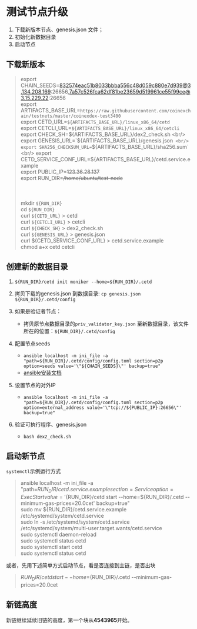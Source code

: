 # 测试节点升级

1. 下载新版本节点、genesis.json 文件；
2. 初始化新数据目录
3. 启动节点


## 下载新版本
> export CHAIN_SEEDS=832574eac51b8033bbba556c48d059c880e7d939@3.134.208.169:26656,7a57c526fca62df81be23659d519961ce55f99ce@3.15.229.22:26656  <br/>
> export ARTIFACTS_BASE_URL=`https://raw.githubusercontent.com/coinexchain/testnets/master/coinexdex-test3400` <br/>
> export CETD_URL=`${ARTIFACTS_BASE_URL}/linux_x86_64/cetd` <br/>
> export CETCLI_URL=`${ARTIFACTS_BASE_URL}/linux_x86_64/cetcli` <br/>
> export CHECK_SH=${ARTIFACTS_BASE_URL}/dex2_check.sh <br/>
> export GENESIS_URL=`${ARTIFACTS_BASE_URL}/genesis.json` <br/>
> export SHA256_CHECKSUM_URL=`${ARTIFACTS_BASE_URL}/sha256.sum` <br/>
> export CETD_SERVICE_CONF_URL=${ARTIFACTS_BASE_URL}/cetd.service.example <br/>
> export PUBLIC_IP=~~123.36.28.137~~ <br/>
> export RUN_DIR=~~/home/ubuntu/test-node~~ <br/>
>  <br/> 
> <br/>
> <br/>
> mkdir `${RUN_DIR}` <br/>
> cd `${RUN_DIR}` <br/>
> curl `${CETD_URL}` >  cetd <br/>
> curl `${CETCLI_URL}` > cetcli <br/>
> curl `${CHECK_SH}` > dex2_check.sh <br/>
> curl `${GENESIS_URL}` > genesis.json <br/>
> curl ${CETD_SERVICE_CONF_URL} > cetd.service.example <br/>
> chmod a+x cetd cetcli <br/>



## 创建新的数据目录

1. `${RUN_DIR}/cetd init moniker --home=${RUN_DIR}/.cetd`
2. 拷贝下载的genesis.json 到数据目录: `cp genesis.json ${RUN_DIR}/.cetd/config`
3. 如果是验证者节点：

    *   拷贝原节点数据目录的`priv_validator_key.json` 至新数据目录，该文件所在的位置：`${RUN_DIR}/.cetd/config`
4. 配置节点seeds

   *    `ansible localhost -m ini_file -a "path=${RUN_DIR}/.cetd/config/config.toml section=p2p option=seeds value='\"${CHAIN_SEEDS}\"' backup=true"`
   *   [ansible安装文档](https://docs.ansible.com/ansible/latest/installation_guide/intro_installation.html#installing-ansible-on-ubuntu)
5. 设置节点的对外IP

	*	`ansible localhost -m ini_file -a "path=${RUN_DIR}/.cetd/config/config.toml section=p2p option=external_address value='\"tcp://${PUBLIC_IP}:26656\"' backup=true"`
6. 验证可执行程序、genesis.json
   *  `bash dex2_check.sh`


    
## 启动新节点    

`systemctl`示例运行方式

> ansible localhost -m ini_file -a "path=${RUN_DIR}/cetd.service.example section=Service option=ExecStart value='${RUN_DIR}/cetd start --home=${RUN_DIR}/.cetd --minimum-gas-prices=20.0cet' backup=true"<br>
> sudo mv ${RUN_DIR}/cetd.service.example /etc/systemd/system/cetd.service <br>
> sudo ln -s /etc/systemd/system/cetd.service /etc/systemd/system/multi-user.target.wants/cetd.service <br>
> sudo systemctl daemon-reload  <br>
> sudo systemctl status cetd  <br>
> sudo systemctl start cetd  <br>
> sudo systemctl status cetd  <br>

或者，先用下述简单方式启动节点，看是否连接到主链，是否出块

>  ${RUN_DIR}/cetd start --home=${RUN_DIR}/.cetd --minimum-gas-prices=20.0cet   <br/>

## 新链高度

新链继续延续旧链的高度，第一个块从**4543965**开始。


